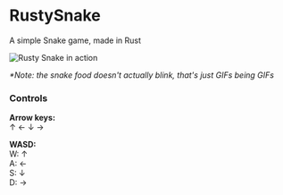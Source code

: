 # RustySnake
A simple Snake game, made in Rust

![Rusty Snake in action](https://media.giphy.com/media/kpGWzXDKd8LJQQsJH0/giphy.gif)

_*Note: the snake food doesn't actually blink, that's just GIFs being GIFs_

### Controls
**Arrow keys:**  
&#8593;
&#8592;
&#8595;
&#8594;

**WASD:**  
W: &#8593;  
A: &#8592;  
S: &#8595;  
D: &#8594;   
